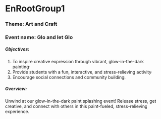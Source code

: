 # EnRootGroup1
### Theme: Art and Craft
### Event name: Glo and let Glo

##### Objectives:
1. To inspire creative expression through vibrant, glow-in-the-dark painting·
2. Provide students with a fun, interactive, and stress-relieving activity·
3. Encourage social connections and community building.

##### Overview:
Unwind at our glow-in-the-dark paint splashing event! Release stress, get creative, and connect with others in this paint-fueled, stress-relieving experience.
